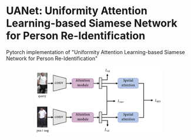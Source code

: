 # UANet: Uniformity Attention Learning-based Siamese Network for Person Re-Identification
Pytorch implementation of "Uniformity Attention Learning-based Siamese Network for Person Re-Identification"

<center><img src="/figure/overview.png" width="70%"></center>
